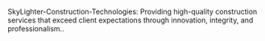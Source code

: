 SkyLighter-Construction-Technologies: Providing high-quality construction services that exceed client expectations through innovation, integrity, and professionalism..
